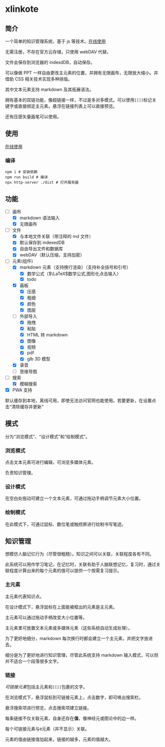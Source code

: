 # xlinkote

## 简介

一个简单的知识管理系统，基于 js 等技术。[在线使用](https://xlinkote.netlify.app/)

无需注册，不存在官方云存储，只使用 webDAV 代替。

文件会保存到浏览器的 indexdDB，自动保存。

可以像做 PPT 一样自由更改主元素的位置，并拥有无限画布，无限放大缩小。并借助 CSS 相关技术实现多种排版。

其中文本元素支持 markdown 及其拓展语法。

拥有基本的双链功能，像超链接一样，不过是多对多模式。可以使用`[[]]`标记关键字或直接绑定主元素。悬浮在链接列表上可以直接预览。

还有压感矢量画笔可以使用。

## 使用

[在线使用](https://xlinkote.netlify.app/)

### 编译

```shell
npm i # 安装依赖
npm run build # 编译
npx http-server ./dist # 打开服务器
```

## 功能

-   [ ] 画布
    -   [x] markdown 语法输入
    -   [x] 无限画布
-   [ ] 文件
    -   [x] 与本地文件关联（带注释的 md 文件）
    -   [x] 默认保存到 indexedDB
    -   [x] 自由导出文件和数据库
    -   [x] webDAV（默认压缩，支持加密）
-   [ ] 元素(组件)
    -   [x] markdown 元素（支持换行渲染）（支持补全括号和引号）
        -   [x] 数学公式（$\LaTeX$数学公式,图形化点击输入）
        -   [x] todo
    -   [x] 画板
        -   [x] 压感
        -   [x] 粗细
        -   [x] 颜色
        -   [x] 图层
    -   [ ] 外部导入
        -   [x] 拖拽
        -   [x] 粘贴
        -   [x] HTML 转 markdown
        -   [x] 图像
        -   [x] 视频
        -   [x] pdf
        -   [x] glb 3D 模型
    -   [x] 录音
    -   [ ] 思维导图
-   [ ] 搜索
    -   [x] 模糊搜索
-   [x] PWA 支持

默认缓存到本地，离线可用，即使无法访问官网也能使用。若要更新，在设置点击“清除缓存并更新”

## 模式

分为“浏览模式”、“设计模式”和“绘制模式”。

### 浏览模式

点击文本元素可进行编辑，可浏览多媒体元素。

负责知识管理。

### 设计模式

在空白处拖动可建立一个文本元素，可通过拖动手柄调节元素大小位置。

### 绘制模式

在此模式下，可通过鼠标、数位笔或触控屏进行绘制书写笔迹。

## 知识管理

想模仿人脑记忆行为（尽管很粗糙）。知识之间可以关联，关联程度各有不同。

此系统可以用作学习笔记，在记忆时，关联有助于人脑联想记忆，复习时，通过关联程度计算出来的每个元素的值可以提供一个按需复习提示。

### 主元素

主元素代表知识点。

在设计模式下，悬浮鼠标在上面能被框出的元素是主元素。

主元素可以通过拖动手柄改变大小位置等。

主元素里可放置文本元素或多媒体元素（这些系统自动生成处理）。

为了更好地细分，markdown 每次换行时都会建立一个主元素，并把文字放进去。

细分是为了更好地进行知识管理，尽管此系统支持 markdown 输入模式，可以但并不适合一个段落很多文字。

### 链接

*可链接元素*包括主元素和`[[]]`包裹的文字。

在浏览模式下，悬浮鼠标到可链接元素上，点击数字，即可唤出搜索栏。

悬浮搜索项进行预览，点击搜索项建立链接。

每条链接不仅关联元素，自身还存在**值**，像神经元或图论中的边一样。

每个可链接元素与`0`元素（并不显示）关联。

元素的值由链接值加起来，链接的越多，元素的值越大。
